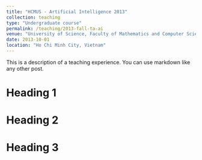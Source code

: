 ```yaml
---
title: "HCMUS - Artificial Intelligence 2013"
collection: teaching
type: "Undergraduate course"
permalink: /teaching/2013-fall-ta-ai
venue: "University of Science, Faculty of Mathematics and Computer Sciences"
date: 2013-10-01
location: "Ho Chi Minh City, Vietnam"
---
```


This is a description of a teaching experience. You can use markdown like any other post.

Heading 1
======

Heading 2
======

Heading 3
======